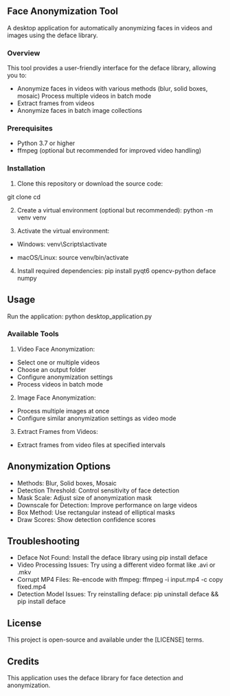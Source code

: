 ## Face Anonymization Tool
A desktop application for automatically anonymizing faces in videos and images using the deface library.

### Overview
This tool provides a user-friendly interface for the deface library, allowing you to:

- Anonymize faces in videos with various methods (blur, solid boxes, mosaic)
Process multiple videos in batch mode
- Extract frames from videos
- Anonymize faces in batch image collections

### Prerequisites
- Python 3.7 or higher
- ffmpeg (optional but recommended for improved video handling)

### Installation
1. Clone this repository or download the source code:

git clone <repository-url>
cd <repository-directory>

2. Create a virtual environment (optional but recommended):
python -m venv venv

3. Activate the virtual environment:

- Windows:
venv\Scripts\activate

- macOS/Linux:
source venv/bin/activate

4. Install required dependencies:
pip install pyqt6 opencv-python deface numpy

## Usage
Run the application:
python desktop_application.py

### Available Tools
1. Video Face Anonymization:

- Select one or multiple videos
- Choose an output folder
- Configure anonymization settings
- Process videos in batch mode

2. Image Face Anonymization:

- Process multiple images at once
- Configure similar anonymization settings as video mode

3. Extract Frames from Videos:

- Extract frames from video files at specified intervals

## Anonymization Options
- Methods: Blur, Solid boxes, Mosaic
- Detection Threshold: Control sensitivity of face detection
- Mask Scale: Adjust size of anonymization mask
- Downscale for Detection: Improve performance on large videos
- Box Method: Use rectangular instead of elliptical masks
- Draw Scores: Show detection confidence scores

## Troubleshooting
- Deface Not Found: Install the deface library using pip install deface
- Video Processing Issues: Try using a different video format like .avi or .mkv
- Corrupt MP4 Files: Re-encode with ffmpeg: ffmpeg -i input.mp4 -c copy fixed.mp4
- Detection Model Issues: Try reinstalling deface: pip uninstall deface && pip install deface

## License
This project is open-source and available under the [LICENSE] terms.

## Credits
This application uses the deface library for face detection and anonymization.